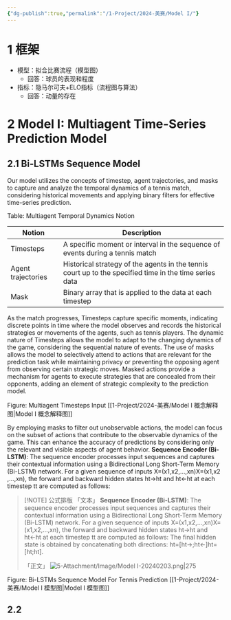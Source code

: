 ```yaml
---
{"dg-publish":true,"permalink":"/1-Project/2024-美赛/Model I/"}
---
```


# 1 框架
- 模型：拟合比赛流程（模型图）
	- 回答：球员的表现和程度
- 指标：隐马尔可夫+ELO指标（流程图与算法）
	- 回答：动量的存在
# 2 Model I: Multiagent Time-Series Prediction Model
## 2.1 Bi-LSTMs Sequence Model
Our model utilizes the concepts of timestep, agent trajectories, and masks to capture and analyze the temporal dynamics of a tennis match, considering historical movements and applying binary filters for effective time-series prediction.

Table: Multiagent Temporal Dynamics Notion

| Notion | Description |
| ---- | ---- |
| Timesteps | A specific moment or interval in the sequence of events during a tennis match |
| Agent trajectories | Historical strategy of the agents in the tennis court up to the specified time in the time series data |
| Mask | Binary array that is applied to the data at each timestep |

As the match progresses, Timesteps capture specific moments, indicating discrete points in time where the model observes and records the historical strategies or movements of the agents, such as tennis players. The dynamic nature of Timesteps allows the model to adapt to the changing dynamics of the game, considering the sequential nature of events.  The use of masks allows the model to selectively attend to actions that are relevant for the prediction task while maintaining privacy or preventing the opposing agent from observing certain strategic moves. Masked actions provide a mechanism for agents to execute strategies that are concealed from their opponents, adding an element of strategic complexity to the prediction model.

Figure: Multiagent Timesteps Input
[[1-Project/2024-美赛/Model I 概念解释图\|Model I 概念解释图]]

By employing masks to filter out unobservable actions, the model can focus on the subset of actions that contribute to the observable dynamics of the game. This can enhance the accuracy of predictions by considering only the relevant and visible aspects of agent behavior.
**Sequence Encoder (Bi-LSTM)**: The sequence encoder processes input sequences and captures their contextual information using a Bidirectional Long Short-Term Memory (Bi-LSTM) network. For a given sequence of inputs X=(x1,x2,…,xn)X=(x1​,x2​,…,xn​), the forward and backward hidden states ht→ht​​ and ht←ht​​ at each timestep tt are computed as follows:

> [!NOTE] 公式排版
> 「文本」
> **Sequence Encoder (Bi-LSTM)**: The sequence encoder processes input sequences and captures their contextual information using a Bidirectional Long Short-Term Memory (Bi-LSTM) network. For a given sequence of inputs X=(x1,x2,…,xn)X=(x1​,x2​,…,xn​), the forward and backward hidden states ht→ht​​ and ht←ht​​ at each timestep tt are computed as follows:
> The final hidden state is obtained by concatenating both directions: ht=[ht→;ht←]ht​=[ht​​;ht​​].
> 
> 「正文」
> ![5-Attachment/Image/Model I-20240203.png|275](/img/user/5-Attachment/Image/Model%20I-20240203.png)

Figure: Bi-LSTMs Sequence Model For Tennis Prediction
[[1-Project/2024-美赛/Model I 模型图\|Model I 模型图]]


## 2.2 